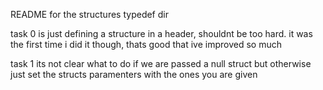 README for the structures typedef dir

task 0 is just defining a structure in a header, shouldnt be too hard. it was the first time i did it though, thats good that ive improved so much

task 1 its not clear what to do if we are passed a null struct but otherwise just set the structs paramenters with the ones you are given
